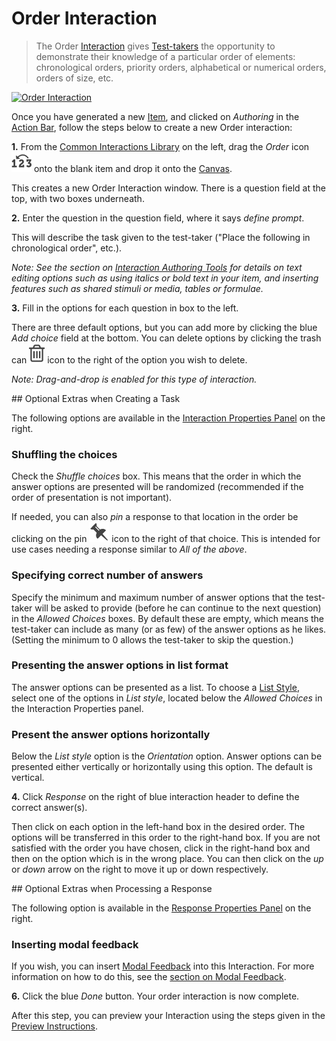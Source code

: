 # Order Interaction

> The Order [Interaction](../appendix/glossary.md#interaction) gives [Test-takers](../appendix/glossary.md#test-taker) the opportunity to demonstrate their knowledge of a particular order of elements: chronological orders, priority orders, alphabetical or numerical orders, orders of size, etc.

[![Order Interaction](https://img.youtube.com/vi/ocF1RrjKZTI/hqdefault.jpg)](https://youtube.com/watch?v=ocF1RrjKZTI&rel=0 "Order Interaction")

Once you have generated a new [Item](../appendix/glossary.md#item), and clicked on *Authoring* in the [Action Bar](../appendix/glossary.md#action-bar), follow the steps below to create a new Order interaction:

**1.** From the [Common Interactions Library](../appendix/glossary.md#common-interactions-library) on the left, drag the *Order* icon  ![Order](../resources/_icons/order.png) onto the blank item and drop it onto the [Canvas](../appendix/glossary.md#canvas).

This creates a new Order Interaction window. There is a question field at the top, with two boxes underneath.

**2.** Enter the question in the question field, where it says _define prompt_.

This will describe the task given to the test-taker ("Place the following in chronological order", etc.). 

*Note: See the section on [Interaction Authoring Tools](../interactions/interaction-authoring-tools.md) for details on text editing options such as using italics or bold text in your item, and inserting features such as shared stimuli or media, tables or formulae.*

**3.** Fill in the options for each question in box to the left.

There are three default options, but you can add more by clicking the blue *Add choice* field at the bottom. You can delete options by clicking the trash can ![delete](../resources/_icons/bin.png) icon to the right of the option you wish to delete.

*Note: Drag-and-drop is enabled for this type of interaction.*

<aside class="optional-extras">
## Optional Extras when Creating a Task

The following options are available in the [Interaction Properties Panel](../appendix/glossary.md#interaction-properties-panel) on the right.

### Shuffling the choices

Check the *Shuffle choices* box. This means that the order in which the answer options are presented will be randomized (recommended if the order of presentation is not important).

If needed, you can also *pin* a response to that location in the order be clicking on the pin ![pin](../resources/_icons/pin.png) icon to the right of that choice. This is intended for use cases needing a response similar to  *All of the above*.

### Specifying correct number of answers

Specify the minimum and maximum number of answer options that the test-taker will be asked to provide (before he can continue to the next question) in the *Allowed Choices* boxes. By default these are empty, which means the test-taker can include as many (or as few) of the answer options as he likes. (Setting the minimum to 0 allows the test-taker to skip the question.)

### Presenting the answer options in list format

The answer options can be presented as a list. To choose a [List Style](../appendix/glossary.md#list-style), select one of the options in *List style*, located below the *Allowed Choices* in the Interaction Properties panel.

### Present the answer options horizontally

Below the *List style* option is the *Orientation* option. Answer options can be presented either vertically or horizontally using this option. The default is vertical.
</aside>

**4.** Click *Response* on the right of blue interaction header to define the correct answer(s).

Then click on each option in the left-hand box in the desired order. The options will be transferred in this order to the right-hand box. If you are not satisfied with the order you have chosen, click in the right-hand box and then on the option which is in the wrong place. You can then click on the *up* or *down* arrow on the right to move it up or down respectively.

<aside class="optional-extras">
## Optional Extras when Processing a Response

The following option is available in the [Response Properties Panel](../appendix/glossary.md#response-properties-panel) on the right.

### Inserting modal feedback

If you wish, you can insert [Modal Feedback](../appendix/glossary.md#modal-feedback) into this Interaction. For more information on how to do this, see the [section on Modal Feedback](../items/modal-feedback.md).
</aside>


**6.** Click the blue *Done* button. Your order interaction is now complete.

After this step, you can preview your Interaction using the steps given in the [Preview Instructions](../items/preview.md).
